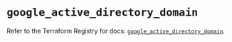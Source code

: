 # `google_active_directory_domain`

Refer to the Terraform Registry for docs: [`google_active_directory_domain`](https://registry.terraform.io/providers/hashicorp/google/5.37.0/docs/resources/active_directory_domain).
